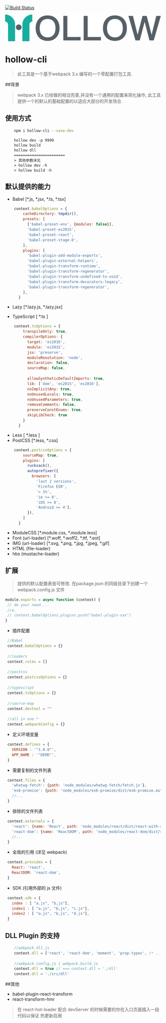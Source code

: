 [![Build Status](https://www.travis-ci.org/nanyuantingfeng/hollow-cli.svg?branch=master)](https://www.travis-ci.org/nanyuantingfeng/hollow-cli)

![](./assets/hollow.svg)


# hollow-cli 
>此工具是一个基于webpack 3.x 编写的一个零配置打包工具.

##背景 
>webpack 3.x 已经做的相当完善,并没有一个通用的配置来简化操作,
>此工具提供一个的默认的基础配置的以适应大部分的开发场合.


## 使用方式
```bash
    npm i hollow-cli --save-dev 
```
```CLI
    hollow dev -p 9999 
    hollow build  
    hollow dll  
    =======================
    > 其他参数详见 
    > hollow dev -h 
    > hollow build -h
```
    
 
## 默认提供的能力
    
* Babel [*.js, *.jsx, *.ts, *.tsx]
```javascript
    context.babelOptions = {
        cacheDirectory: tmpdir(),
        presets: [
          ['babel-preset-env', {modules: false}],
          'babel-preset-es2015',
          'babel-preset-react',
          'babel-preset-stage-0',
        ],
        plugins: [
          'babel-plugin-add-module-exports',
          'babel-plugin-external-helpers',
          'babel-plugin-transform-runtime',
          'babel-plugin-transform-regenerator',
          'babel-plugin-transform-undefined-to-void',
          'babel-plugin-transform-decorators-legacy',
          'babel-plugin-transform-regenerator',
        ],
      }
```
* Lazy [*.lazy.js, *.lazy.jsx]

* TypeScript [ *.ts ]
```javascript
    context.tsOptions = {
        transpileOnly: true,
        compilerOptions: {
          target: 'es2016',
          module: 'es2015',
          jsx: 'preserve',
          moduleResolution: 'node',
          declaration: false,
          sourceMap: false,
    
          allowSyntheticDefaultImports: true,
          lib: ['dom', 'es2015', 'es2016'],
          noImplicitAny: true,
          noUnusedLocals: true,
          noUnusedParameters: true,
          removeComments: false,
          preserveConstEnums: true,
          skipLibCheck: true
        }
      }
```

* Less  [ *.less ]
* PostCSS  [*.less, *.css]
```javascript
    context.postcssOptions = {
        sourceMap: true,
        plugins: [
          rucksack(),
          autoprefixer({
            browsers: [
              'last 2 versions',
              'Firefox ESR',
              '> 1%',
              'ie >= 8',
              'iOS >= 8',
              'Android >= 4'],
          }),
        ]
      }
```
* ModuleCSS [*.module.css, *.module.less]
* Font (url-loader) [*.woff, *.woff2, *.ttf, *.eot]
* IMG (url-loader) [*.svg, *.png, *.jpg, *.jpeg, *.gif] 
* HTML (file-loader)
* hbs (mustache-loader)
    
## 扩展
> 提供的默认配置表皆可修改.
> 在package.json 的同级目录下创建一个 webpack.config.js 文件

```javascript
module.exports = async function (context) {
 // do your need ... 
 //e. 
 // context.babelOptions.plugins.push("babel-plugin-xxx")
}
```

* 插件配置
```javascript
 //Babel
 context.babelOptions = {}
 
 //loaders
 context.rules = []
 
 //postcss
 context.postcssOptions = {}
 
 //typescript
 context.tsOptions = {}
 
 //source-map
 context.devtool = ""

 //all in one *
 context.webpackConfig = {}
```

* 定义环境变量
```javascript
 context.defines = {
   VERSION : '"1.0.0"',
   APP_NAME : '"DEMO"',
 }
```


* 需要复制的文件列表
```javascript
 context.files = {
   'whatwg-fetch': {path: 'node_modules/whatwg-fetch/fetch.js'},
   'es6-promise': {path: 'node_modules/es6-promise/dist/es6-promise.auto.min.js'},
   //...
 }  
```

* 排除的文件列表
```javascript
 context.externals = {
   'react': {name: 'React', path: 'node_modules/react/dist/react-with-addons.js'},
   'react-dom': {name: 'ReactDOM', path: 'node_modules/react-dom/dist/react-dom.js'},
   //...
 }
```

* 全局的引用 (详见 webpack)
```javascript
 context.provides = {
   React: 'react',
   ReactDOM: 'react-dom',
 }
```

* SDK (引用外部的 js 文件)
```javascript
 context.sdk = {
   index : [ "a.js", "b,js"],
   index1 : [ "a.js", "b,js", "c.js"],
   index2 : [ "a.js", "b,js", "d.js"],
 }
```
 

## DLL Plugin 的支持

```javascript
    //webpack.dll.js
    context.dll = ['react', 'react-dom', 'moment', 'prop-types', /* ... */]
    
    //webpack.config.js | webpack.build.js
    context.dll = true // === context.dll = './dll'
    context.dll = './src/dll'
```

##其他

* babel-plugin-react-transform
* react-transform-hmr
> 在 react-hot-loader 配合 devServer 的时候需要的你在入口页面插入一段代码以保证
> 热更新启用
 

